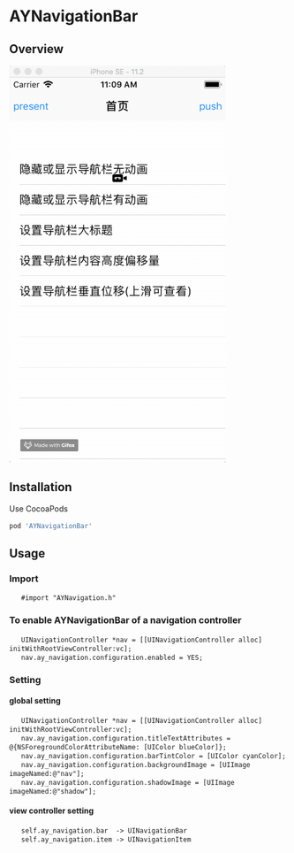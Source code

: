 # AYNavigationBar

## Overview
   ![snapshot](https://github.com/CodeABug/AYNavigationBar/blob/master/demo.gif)

## Installation

Use CocoaPods  

``` ruby
pod 'AYNavigationBar'
```

## Usage

### Import
``` objc
   #import "AYNavigation.h"
```

### To enable AYNavigationBar of a navigation controller

``` objc
   UINavigationController *nav = [[UINavigationController alloc] initWithRootViewController:vc];
   nav.ay_navigation.configuration.enabled = YES;
```
### Setting
#### global setting
``` objc
   UINavigationController *nav = [[UINavigationController alloc] initWithRootViewController:vc];
   nav.ay_navigation.configuration.titleTextAttributes = @{NSForegroundColorAttributeName: [UIColor blueColor]};
   nav.ay_navigation.configuration.barTintColor = [UIColor cyanColor];
   nav.ay_navigation.configuration.backgroundImage = [UIImage imageNamed:@"nav"];
   nav.ay_navigation.configuration.shadowImage = [UIImage imageNamed:@"shadow"];
```
#### view controller setting
``` objc
   self.ay_navigation.bar  -> UINavigationBar
   self.ay_navigation.item -> UINavigationItem
```
